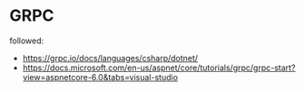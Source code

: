 # GRPC

followed: 
- https://grpc.io/docs/languages/csharp/dotnet/
- https://docs.microsoft.com/en-us/aspnet/core/tutorials/grpc/grpc-start?view=aspnetcore-6.0&tabs=visual-studio
